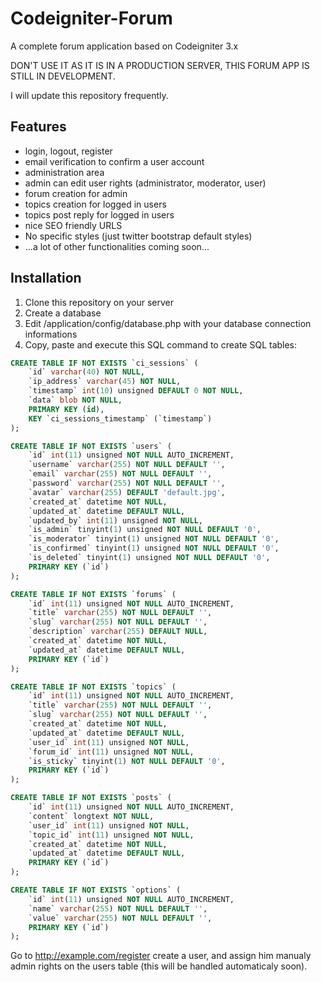 # Codeigniter-Forum
A complete forum application based on Codeigniter 3.x

DON'T USE IT AS IT IS IN A PRODUCTION SERVER, THIS FORUM APP IS STILL IN DEVELOPMENT.

I will update this repository frequently.

## Features
- login, logout, register
- email verification to confirm a user account
- administration area
- admin can edit user rights (administrator, moderator, user)
- forum creation for admin
- topics creation for logged in users
- topics post reply for logged in users
- nice SEO friendly URLS
- No specific styles (just twitter bootstrap default styles)
- ...a lot of other functionalities coming soon...

## Installation
1. Clone this repository on your server
2. Create a database
3. Edit /application/config/database.php with your database connection informations
4. Copy, paste and execute this SQL command to create SQL tables:

```sql
CREATE TABLE IF NOT EXISTS `ci_sessions` (
	`id` varchar(40) NOT NULL,
	`ip_address` varchar(45) NOT NULL,
	`timestamp` int(10) unsigned DEFAULT 0 NOT NULL,
	`data` blob NOT NULL,
	PRIMARY KEY (id),
	KEY `ci_sessions_timestamp` (`timestamp`)
);

CREATE TABLE IF NOT EXISTS `users` (
	`id` int(11) unsigned NOT NULL AUTO_INCREMENT,
	`username` varchar(255) NOT NULL DEFAULT '',
	`email` varchar(255) NOT NULL DEFAULT '',
	`password` varchar(255) NOT NULL DEFAULT '',
	`avatar` varchar(255) DEFAULT 'default.jpg',
	`created_at` datetime NOT NULL,
	`updated_at` datetime DEFAULT NULL,
	`updated_by` int(11) unsigned NOT NULL,
	`is_admin` tinyint(1) unsigned NOT NULL DEFAULT '0',
	`is_moderator` tinyint(1) unsigned NOT NULL DEFAULT '0',
	`is_confirmed` tinyint(1) unsigned NOT NULL DEFAULT '0',
	`is_deleted` tinyint(1) unsigned NOT NULL DEFAULT '0',
	PRIMARY KEY (`id`)
);

CREATE TABLE IF NOT EXISTS `forums` (
	`id` int(11) unsigned NOT NULL AUTO_INCREMENT,
	`title` varchar(255) NOT NULL DEFAULT '',
	`slug` varchar(255) NOT NULL DEFAULT '',
	`description` varchar(255) DEFAULT NULL,
	`created_at` datetime NOT NULL,
	`updated_at` datetime DEFAULT NULL,
	PRIMARY KEY (`id`)
);

CREATE TABLE IF NOT EXISTS `topics` (
	`id` int(11) unsigned NOT NULL AUTO_INCREMENT,
	`title` varchar(255) NOT NULL DEFAULT '',
	`slug` varchar(255) NOT NULL DEFAULT '',
	`created_at` datetime NOT NULL,
	`updated_at` datetime DEFAULT NULL,
	`user_id` int(11) unsigned NOT NULL,
	`forum_id` int(11) unsigned NOT NULL,
	`is_sticky` tinyint(1) NOT NULL DEFAULT '0',
	PRIMARY KEY (`id`)
);

CREATE TABLE IF NOT EXISTS `posts` (
	`id` int(11) unsigned NOT NULL AUTO_INCREMENT,
	`content` longtext NOT NULL,
	`user_id` int(11) unsigned NOT NULL,
	`topic_id` int(11) unsigned NOT NULL,
	`created_at` datetime NOT NULL,
	`updated_at` datetime DEFAULT NULL,
	PRIMARY KEY (`id`)
);

CREATE TABLE IF NOT EXISTS `options` (
	`id` int(11) unsigned NOT NULL AUTO_INCREMENT,
	`name` varchar(255) NOT NULL DEFAULT '',
	`value` varchar(255) NOT NULL DEFAULT '',
	PRIMARY KEY (`id`)
);
```

Go to http://example.com/register create a user, and assign him manualy admin rights on the users table (this will be handled automaticaly soon).
